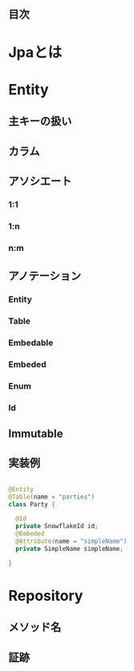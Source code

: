 目次
---

# Jpaとは

# Entity

## 主キーの扱い

## カラム

## アソシエート

### 1:1

### 1:n

### n:m

## アノテーション

### Entity

### Table

### Embedable

### Embeded

### Enum

### Id

## Immutable

## 実装例

```java

@Entity
@Table(name = "parties")
class Party {

  @Id
  private SnowflakeId id;
  @Embeded
  @Attribute(name = "simpleName")
  private SimpleName simpleName;

}

```

# Repository

## メソッド名

## 証跡

